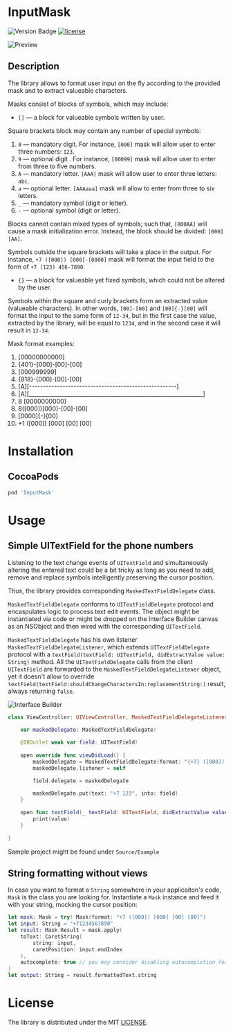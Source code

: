 # InputMask
![Version Badge](https://img.shields.io/cocoapods/v/InputMask.svg)
[![license](https://img.shields.io/github/license/mashape/apistatus.svg)]()

![Preview](https://raw.githubusercontent.com/RedMadRobot/input-mask-ios/assets/Assets/phone_input_cropped.gif "Preview")

## Description
The library allows to format user input on the fly according to the provided mask and to extract valueable characters.  

Masks consist of blocks of symbols, which may include:

* `[]` — a block for valueable symbols written by user. 

Square brackets block may contain any number of special symbols:

1. `0` — mandatory digit. For instance, `[000]` mask will allow user to enter three numbers: `123`.
2. `9` — optional digit . For instance, `[00099]` mask will allow user to enter from three to five numbers.
3. `А` — mandatory letter. `[AAA]` mask will allow user to enter three letters: `abc`.
4. `а` — optional letter. `[АААааа]` mask will allow to enter from three to six letters.
5. `_` — mandatory symbol (digit or letter).
6. `-` — optional symbol (digit or letter).

Blocks cannot contain mixed types of symbols; such that, `[000AA]` will cause a mask initialization error.
Instead, the block should be divided: `[000][AA]`.

Symbols outside the square brackets will take a place in the output.
For instance, `+7 ([000]) [000]-[0000]` mask will format the input field to the form of `+7 (123) 456-7890`. 

* `{}` — a block for valueable yet fixed symbols, which could not be altered by the user.

Symbols within the square and curly brackets form an extracted value (valueable characters).
In other words, `[00]-[00]` and `[00]{-}[00]` will format the input to the same form of `12-34`, 
but in the first case the value, extracted by the library, will be equal to `1234`, and in the second case it will result in `12-34`. 

Mask format examples:

1. [00000000000]
2. {401}-[000]-[00]-[00]
3. [000999999]
4. {818}-[000]-[00]-[00]
5. [A][-----------------------------------------------------]
6. [A][_______________________________________________________________]
7. 8 [0000000000] 
8. 8([000])[000]-[00]-[00]
9. [0000]{-}[00]
10. +1 ([000]) [000] [00] [00]

# Installation
## CocoaPods

```ruby
pod 'InputMask'
```

# Usage
## Simple UITextField for the phone numbers

Listening to the text change events of `UITextField` and simultaneously altering the entered text could be a bit tricky as
long as you need to add, remove and replace symbols intelligently preserving the cursor position.

Thus, the library provides corresponding `MaskedTextFieldDelegate` class.

`MaskedTextFieldDelegate` conforms to `UITextFieldDelegate` protocol and encaspulates logic to process text edit events.
The object might be instantiated via code or might be dropped on the Interface Builder canvas as an NSObject and then 
wired with the corresponding `UITextField`.

`MaskedTextFieldDelegate` has his own listener `MaskedTextFieldDelegateListener`, which extends `UITextFieldDelegate` protocol
with a `textField(textField: UITextField, didExtractValue value: String)` method. All the `UITextFieldDelegate` calls from
the client `UITextField` are forwarded to the `MaskedTextFieldDelegateListener` object, yet it doesn't allow to override
`textField(textField:shouldChangeCharactersIn:replacementString:)` result, always returning `false`.

![Interface Builder](https://raw.githubusercontent.com/RedMadRobot/input-mask-ios/assets/Assets/shot.png "Interface Builder")

```swift
class ViewController: UIViewController, MaskedTextFieldDelegateListener {
    
    var maskedDelegate: MaskedTextFieldDelegate!

    @IBOutlet weak var field: UITextField!
    
    open override func viewDidLoad() {
        maskedDelegate = MaskedTextFieldDelegate(format: "{+7} ([000]) [000] [00] [00]")
        maskedDelegate.listener = self

        field.delegate = maskedDelegate

        maskedDelegate.put(text: "+7 123", into: field)
    }
    
    open func textField(_ textField: UITextField, didExtractValue value: String) {
        print(value)
    }
    
}
```

Sample project might be found under `Source/Example`

## String formatting without views

In case you want to format a `String` somewhere in your applicaiton's code, `Mask` is the class you are looking for.
Instantiate a `Mask` instance and feed it with your string, mocking the cursor position:

```swift
let mask: Mask = try! Mask(format: "+7 ([000]) [000] [00] [00]")
let input: String = "+71234567890"
let result: Mask.Result = mask.apply(
    toText: CaretString(
        string: input,
        caretPosition: input.endIndex
    ),
    autocomplete: true // you may consider disabling autocompletion for your case
)
let output: String = result.formattedText.string
```

# License

The library is distributed under the MIT [LICENSE](https://opensource.org/licenses/MIT).
